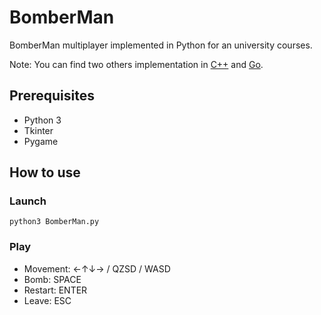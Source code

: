 # BomberMan
  BomberMan multiplayer implemented in Python for an university courses.
  
  Note: You can find two others implementation in [C++](https://github.com/TheMagnat/Bomberman-Reseau-C-SFML) and [Go](https://github.com/3t13nn3/-S4-Network-Bomberman-Game).
  
## Prerequisites
  * Python 3
  * Tkinter
  * Pygame

## How to use
  ### Launch
    python3 BomberMan.py
  
  ### Play
  * Movement:  ←↑↓→ / QZSD / WASD
  * Bomb: SPACE
  * Restart: ENTER
  * Leave: ESC
